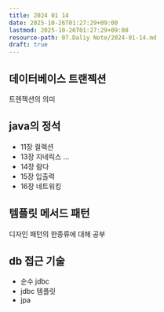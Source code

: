 ```yaml
---
title: 2024 01 14
date: 2025-10-26T01:27:29+09:00
lastmod: 2025-10-26T01:27:29+09:00
resource-path: 07.Daliy Note/2024-01-14.md
draft: true
---
```

## 데이터베이스 트랜젝션
트렌젝션의 의미


## java의 정석
- 11장 컬렉션
- 13장 지네릭스 ...
- 14장 람다
- 15장 입출력
- 16장 네트워킹

## 템플릿 메서드 패턴
디자인 패턴의 한종류에 대해 공부


## db 접근 기술
- 순수 jdbc
- jdbc 템플릿
- jpa
